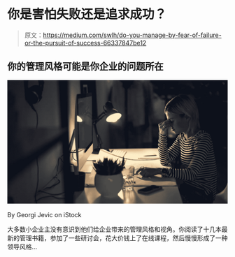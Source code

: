 # 你是害怕失败还是追求成功？

> 原文：<https://medium.com/swlh/do-you-manage-by-fear-of-failure-or-the-pursuit-of-success-66337847be12>

## 你的管理风格可能是你企业的问题所在

![](img/539347246105809dc9d04e500750a5fd.png)

By Georgi Jevic on iStock

大多数小企业主没有意识到他们给企业带来的管理风格和视角。你阅读了十几本最新的管理书籍，参加了一些研讨会，花大价钱上了在线课程，然后慢慢形成了一种领导风格…